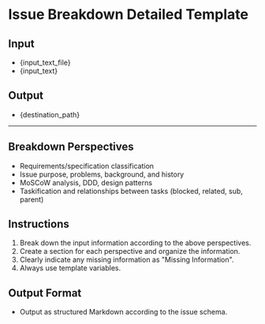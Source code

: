 # Issue Breakdown Detailed Template

## Input
- {input_text_file}
- {input_text}

## Output
- {destination_path}

---

## Breakdown Perspectives
- Requirements/specification classification
- Issue purpose, problems, background, and history
- MoSCoW analysis, DDD, design patterns
- Taskification and relationships between tasks (blocked, related, sub, parent)

## Instructions
1. Break down the input information according to the above perspectives.
2. Create a section for each perspective and organize the information.
3. Clearly indicate any missing information as "Missing Information".
4. Always use template variables.

## Output Format
- Output as structured Markdown according to the issue schema.
